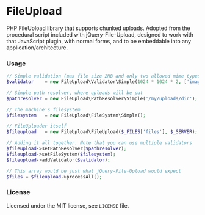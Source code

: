 FileUpload
==========

PHP FileUpload library that supports chunked uploads. Adopted from the
procedural script included with jQuery-File-Upload, designed to work
with that JavaScript plugin, with normal forms, and to be embeddable into
any application/architecture.

### Usage

```php
// Simple validation (max file size 2MB and only two allowed mime types)
$validator    = new FileUpload\Validator\Simple(1024 * 1024 * 2, ['image/png', 'image/jpg']);

// Simple path resolver, where uploads will be put
$pathresolver = new FileUpload\PathResolver\Simple('/my/uploads/dir');

// The machine's filesystem
$filesystem   = new FileUpload\FileSystem\Simple();

// FileUploader itself
$fileupload   = new FileUpload\FileUpload($_FILES['files'], $_SERVER);

// Adding it all together. Note that you can use multiple validators
$fileupload->setPathResolver($pathresolver);
$fileupload->setFileSystem($filesystem);
$fileupload->addValidator($validator);

// This array would be just what jQuery-File-Upload would expect
$files = $fileupload->processAll();
```

### License

Licensed under the MIT license, see `LICENSE` file.
